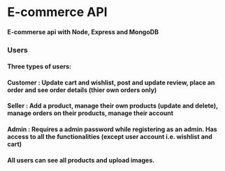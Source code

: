 # E-commerce API
#### E-commerse api with Node, Express and MongoDB

### Users
#### Three types of users:

#### Customer : Update cart and wishlist, post and update review, place an order and see order details (thier own orders only)
#### Seller : Add a product, manage their own products (update and delete), manage orders on their products, manage their account
#### Admin : Requires a admin password while registering as an admin. Has access to all the functionalities (except user account i.e. wishlist and cart)

#### All users can see all products and upload images.
